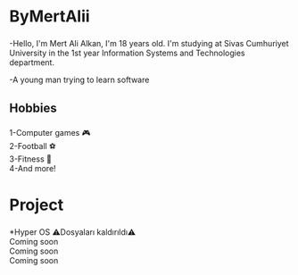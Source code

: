 <h1 align="left">ByMertAlii</h1>

###

<p align="left">-Hello, I'm Mert Ali Alkan, I'm 18 years old. I'm studying at Sivas Cumhuriyet University in the 1st year Information Systems and Technologies department.</p>
<p align="left">-A young man trying to learn software

###

<h2 align="left">Hobbies</h2>

###

<p align="left">1-Computer games 🎮<br>2-Football ⚽<br>3-Fitness 💪<br>4-And more!</p>


<h1 align="left">Project</h1>

###

<p align="left">*Hyper OS ⚠️Dosyaları kaldırıldı⚠️<br>Coming soon<br>Coming soon<br>Coming soon</p>

###


